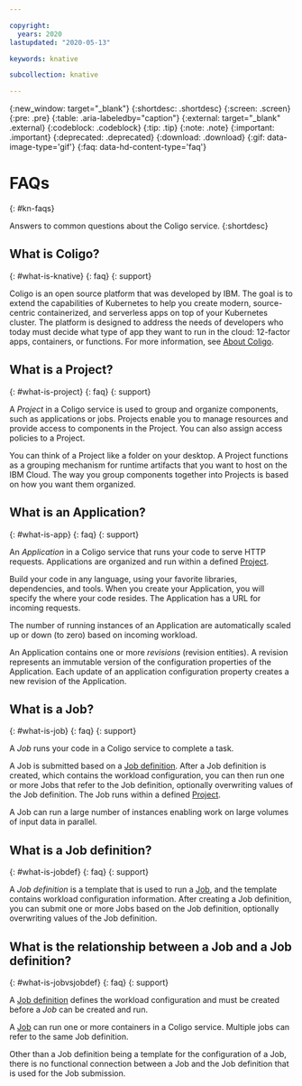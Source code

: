 ```yaml
---

copyright:
  years: 2020
lastupdated: "2020-05-13"

keywords: knative

subcollection: knative

---
```


{:new_window: target="_blank"}
{:shortdesc: .shortdesc}
{:screen: .screen}
{:pre: .pre}
{:table: .aria-labeledby="caption"}
{:external: target="_blank" .external}
{:codeblock: .codeblock}
{:tip: .tip}
{:note: .note}
{:important: .important}
{:deprecated: .deprecated}
{:download: .download}
{:gif: data-image-type='gif'}
{:faq: data-hd-content-type='faq'}

# FAQs
{: #kn-faqs}

Answers to common questions about the Coligo service.
{:shortdesc}


## What is Coligo? 
{: #what-is-knative}
{: faq}
{: support}

Coligo is an open source platform that was developed by IBM. The goal is to extend the capabilities of Kubernetes to help you create modern, source-centric containerized, and serverless apps on top of your Kubernetes cluster. The platform is designed to address the needs of developers who today must decide what type of app they want to run in the cloud: 12-factor apps, containers, or functions. For more information, see [About Coligo](/docs/knative?topic=knative-kn-about).

## What is a Project? 
{: #what-is-project}
{: faq}
{: support}

A *Project* in a Coligo service is used to group and organize components, such as applications or jobs.  Projects enable you to manage resources and provide access to components in the Project. You can also assign access policies to a Project.

You can think of a Project like a folder on your desktop.  A Project functions as a grouping mechanism for runtime artifacts that you want to host on the IBM Cloud. The way you group components together into Projects is based on how you want them organized.   

## What is an Application?  
{: #what-is-app}
{: faq}
{: support}

An *Application* in a Coligo service that runs your code to serve HTTP requests. Applications  are organized and run within a defined [Project](#what-is-project).

Build your code in any language, using your favorite libraries, dependencies, and tools. When you create your Application, you will specify the where your code resides. The Application has a URL for incoming requests.  

The number of running instances of an Application are automatically scaled up or down (to zero) based on incoming workload. 

An Application contains one or more *revisions* (revision entities). A revision represents an immutable version of the configuration properties of the Application. Each update of an application configuration property creates a new revision of the Application.

## What is a Job?   
{: #what-is-job}
{: faq}
{: support}

A *Job* runs your code in a Coligo service to complete a task. 

A Job is submitted based on a [Job definition](#what-is-jobdef). After a Job definition is created, which contains the workload configuration, you can then run one or more Jobs that refer to the Job definition, optionally overwriting values of the Job definition. The Job runs within a defined [Project](#what-is-project). 

A Job can run a large number of instances enabling work on large volumes of input data in parallel.

## What is a Job definition?   
{: #what-is-jobdef}
{: faq}
{: support}

A *Job definition* is a template that is used to run a [Job](#what-is-job), and the template contains workload configuration information. After creating a Job definition, you can submit one or more Jobs based on the Job definition, optionally overwriting values of the Job definition.

 ## What is the relationship between a Job and a Job definition?   
{: #what-is-jobvsjobdef}
{: faq}
{: support}

A [Job definition](#what-is-jobdef) defines the workload configuration and must be created before a *Job* can be created and run. 

A [Job](#what-is-job) can run one or more containers in a Coligo service. Multiple jobs can refer to the same Job definition.

Other than a Job definition being a template for the configuration of a Job, there is no functional connection between a Job and the Job definition that is used for the Job submission. 

